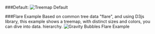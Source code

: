 ###Default:
![Treemap Default](http://rawgit.com/lflores/treemap/master/src/images/treemap-flare-example.gif)

###Flare Example
Based on common tree data "flare", and using D3js library, this example shows a treemap, with distinct sizes and colors, you can dive into data. hierarchy.
![Gravity Bubbles Flare Example](http://rawgit.com/lflores/treemap/master/src/images/treemap-flare-example.gif)